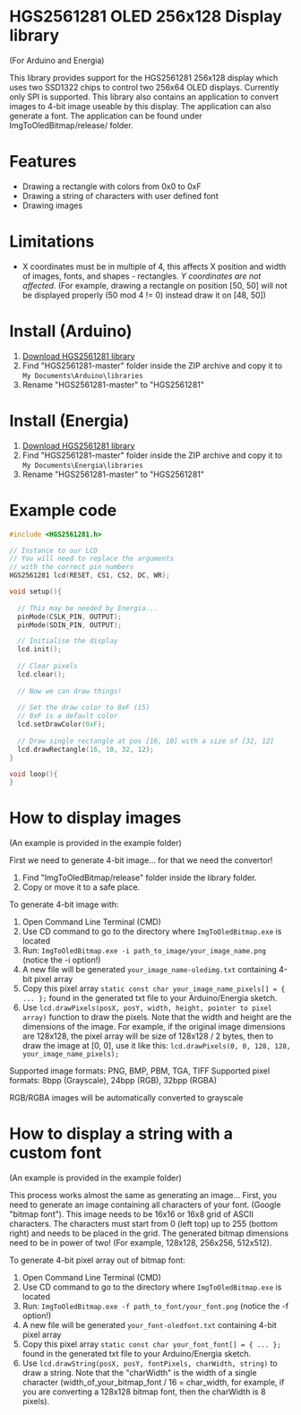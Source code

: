 # HGS2561281 OLED 256x128 Display library
(For Arduino and Energia)

This library provides support for the HGS2561281 256x128 display which uses two SSD1322 chips to control two 256x64 OLED displays. Currently only SPI is supported. This library also contains an application to convert images to 4-bit image useable by this display. The application can also generate a font. The application can be found under ImgToOledBitmap/release/ folder.

# Features
* Drawing a rectangle with colors from 0x0 to 0xF
* Drawing a string of characters with user defined font
* Drawing images
 
# Limitations
* X coordinates must be in multiple of 4, this affects X position and width of images, fonts, and shapes - rectangles. *Y coordinates are not affected*. (For example, drawing a rectangle on position [50, 50] will not be displayed properly (50 mod 4 != 0) instead draw it on [48, 50])

# Install (Arduino)
1. [Download HGS2561281 library](https://github.com/matusnovak/HGS2561281/archive/master.zip)
2. Find "HGS2561281-master" folder inside the ZIP archive and copy it to `My Documents\Arduino\libraries`
3. Rename "HGS2561281-master" to "HGS2561281"

# Install (Energia)
1. [Download HGS2561281 library](https://github.com/matusnovak/HGS2561281/archive/master.zip)
2. Find "HGS2561281-master" folder inside the ZIP archive and copy it to `My Documents\Energia\libraries`
3. Rename "HGS2561281-master" to "HGS2561281"

# Example code
``` C++
#include <HGS2561281.h>

// Instance to our LCD
// You will need to replace the arguments
// with the correct pin numbers
HGS2561281 lcd(RESET, CS1, CS2, DC, WR);

void setup(){
  
  // This may be needed by Energia...
  pinMode(CSLK_PIN, OUTPUT);
  pinMode(SDIN_PIN, OUTPUT);

  // Initialise the display
  lcd.init();
  
  // Clear pixels
  lcd.clear();
  
  // Now we can draw things!
  
  // Set the draw color to 0xF (15)
  // 0xF is a default color
  lcd.setDrawColor(0xF);
  
  // Draw single rectangle at pos [16, 10] with a size of [32, 12]
  lcd.drawRectangle(16, 10, 32, 12);
}

void loop(){
}
```

# How to display images

(An example is provided in the example folder)

First we need to generate 4-bit image... for that we need the convertor!

1. Find "ImgToOledBitmap/release" folder inside the library folder.
2. Copy or move it to a safe place.

To generate 4-bit image with:

1. Open Command Line Terminal (CMD)
2. Use CD command to go to the directory where `ImgToOledBitmap.exe` is located
3. Run: `ImgToOledBitmap.exe -i path_to_image/your_image_name.png` (notice the -i option!)
4. A new file will be generated `your_image_name-oledimg.txt` containing 4-bit pixel array
5. Copy this pixel array `static const char your_image_name_pixels[] = { ... };` found in the generated txt file to your Arduino/Energia sketch.
6. Use `lcd.drawPixels(posX, posY, width, height, pointer to pixel array)` function to draw the pixels. Note that the width and height are the dimensions of the image. For example, if the original image dimensions are 128x128, the pixel array will be size of 128x128 / 2 bytes, then to draw the image at [0, 0], use it like this: `lcd.drawPixels(0, 0, 128, 128, your_image_name_pixels);`

Supported image formats: PNG, BMP, PBM, TGA, TIFF
Supported pixel formats: 8bpp (Grayscale), 24bpp (RGB), 32bpp (RGBA)

RGB/RGBA images will be automatically converted to grayscale

# How to display a string with a custom font

(An example is provided in the example folder)

This process works almost the same as generating an image... First, you need to generate an image containing all characters of your font. (Google "bitmap font"). This image needs to be 16x16 or 16x8 grid of ASCII characters. The characters must start from 0 (left top) up to 255 (bottom right) and needs to be placed in the grid. The generated bitmap dimensions need to be in power of two! (For example, 128x128, 256x256, 512x512).

To generate 4-bit pixel array out of bitmap font:

1. Open Command Line Terminal (CMD)
2. Use CD command to go to the directory where `ImgToOledBitmap.exe` is located
3. Run: `ImgToOledBitmap.exe -f path_to_font/your_font.png` (notice the -f option!)
4. A new file will be generated `your_font-oledfont.txt` containing 4-bit pixel array
5. Copy this pixel array `static const char your_font_font[] = { ... };` found in the generated txt file to your Arduino/Energia sketch.
6. Use `lcd.drawString(posX, posY, fontPixels, charWidth, string)` to draw a string. Note that the "charWidth" is the width of a single character (width_of_your_bitmap_font / 16 = char_width, for example, if you are converting a 128x128 bitmap font, then the charWidth is 8 pixels). 

